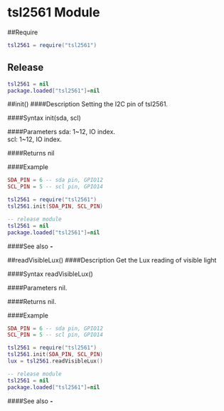 # tsl2561 Module

##Require
```lua
tsl2561 = require("tsl2561")
```
## Release
```lua
tsl2561 = nil
package.loaded["tsl2561"]=nil
```
<a id="tsl2561_init"></a>
##init()
####Description
Setting the I2C pin of tsl2561.<br />

####Syntax
init(sda, scl)

####Parameters
sda: 1~12, IO index.<br />
scl: 1~12, IO index.<br />

####Returns
nil

####Example
```lua
SDA_PIN = 6 -- sda pin, GPIO12
SCL_PIN = 5 -- scl pin, GPIO14

tsl2561 = require("tsl2561")
tsl2561.init(SDA_PIN, SCL_PIN)

-- release module
tsl2561 = nil
package.loaded["tsl2561"]=nil
```

####See also
**-**   []()

<a id="tsl2561_read"></a>
##readVisibleLux()
####Description
Get the Lux reading of visible light<br />

####Syntax
readVisibleLux()

####Parameters
nil.<br />

####Returns
nil.<br />

####Example
```lua
SDA_PIN = 6 -- sda pin, GPIO12
SCL_PIN = 5 -- scl pin, GPIO14

tsl2561 = require("tsl2561")
tsl2561.init(SDA_PIN, SCL_PIN)
lux = tsl2561.readVisibleLux()

-- release module
tsl2561 = nil
package.loaded["tsl2561"]=nil
```

####See also
**-**   []()
